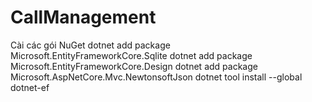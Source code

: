 # CallManagement
Cài các gói NuGet
dotnet add package Microsoft.EntityFrameworkCore.Sqlite
dotnet add package Microsoft.EntityFrameworkCore.Design
dotnet add package Microsoft.AspNetCore.Mvc.NewtonsoftJson
dotnet tool install --global dotnet-ef
